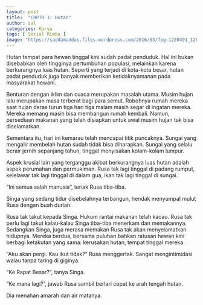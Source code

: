 ```yaml
---
layout: post
title:  "CHPTR 1: Hutan"
author: sal
categories: Karya
tags: [ Serial Rimba ]
image: "https://saddamaddas.files.wordpress.com/2016/03/fog-1220491_1280.jpg?w=712"
---
```

Hutan tempat para hewan tinggal kini sudah padat penduduk. Hal ini bukan disebabkan oleh tingginya pertumbuhan populasi, melainkan karena berkurangnya luas hutan. Seperti yang terjadi di kota-kota besar, hutan padat penduduk juga banyak memberikan ketidaknyamanan pada masyarakat hewani.

Benturan dengan iklim dan cuaca merupakan masalah utama. Musim hujan lalu merupakan masa terberat bagi para semut.  Robohnya rumah mereka saat hujan deras turun tiga hari tiga malam masih segar di ingatan mereka. Mereka memang masih bisa membangun rumah kembali.  Namun,  persediaan makanan yang telah disiapkan untuk awal musim hujan tak bisa diselamatkan.

Sementara itu,  hari ini kemarau telah mencapai titik puncaknya. Sungai yang mengalir membelah hutan sudah tidak bisa diharapkan. Sungai yang selalu berair jernih sepanjang tahun, tinggal menyisakan kolam-kolam lumpur.


Aspek krusial lain yang terganggu akibat berkurangnya luas hutan adalah aspek perumahan dan permukiman. Rusa tak lagi tinggal di padang rumput,  kelelawar tak lagi tinggal di dalam gua,  ikan tak lagi tinggal di sungai.

“Ini semua salah manusia”,  teriak Rusa tiba-tiba.

Singa yang sedang tidur disebelahnya terbangun,  hendak menyumpal mulut Rusa dengan buah durian.

Rusa tak takut kepada Singa. Hukum rantai makanan telah kacau. Rusa tak perlu lagi takut kalau-kalau Singa tiba-tiba menerkam dan memakannya. Sedangkan Singa, juga merasa memakan Rusa tak akan menyelamatkan hidupnya. Mereka berdua,  bersama puluhan bahkan ratusan hewan kini berbagi ketakutan yang sama: kerusakan hutan, tempat tinggal mereka.

“Aku akan pergi. Kau ikut tidak?” Rusa menggertak. Sangat mengintimidasi walau tanpa taring di giginya.

“Ke Rapat Besar?”, tanya Singa.

“Ke mana lagi?”, jawab Rusa sambil berlari cepat ke arah tengah hutan.

Dia menahan amarah dan air matanya.
